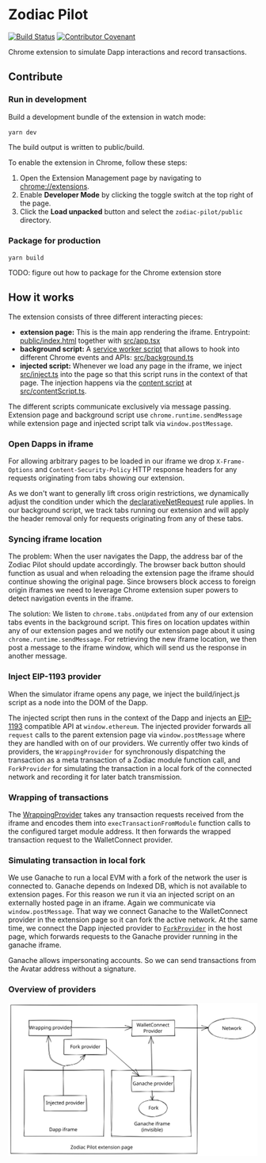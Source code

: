 # Zodiac Pilot

[![Build Status](https://github.com/gnosis/zodiac-module-nomad/actions/workflows/ci.yml/badge.svg)](https://github.com/gnosis/zodiac-module-nomad/actions/workflows/ci.yml)
[![Contributor Covenant](https://img.shields.io/badge/Contributor%20Covenant-2.1-4baaaa.svg)](https://github.com/gnosis/CODE_OF_CONDUCT)

Chrome extension to simulate Dapp interactions and record transactions.

## Contribute

### Run in development

Build a development bundle of the extension in watch mode:

```
yarn dev
```

The build output is written to public/build.

To enable the extension in Chrome, follow these steps:

1. Open the Extension Management page by navigating to [chrome://extensions](chrome://extensions).
2. Enable **Developer Mode** by clicking the toggle switch at the top right of the page.
3. Click the **Load unpacked** button and select the `zodiac-pilot/public` directory.

### Package for production

```
yarn build
```

TODO: figure out how to package for the Chrome extension store

## How it works

The extension consists of three different interacting pieces:

- **extension page:** This is the main app rendering the iframe. Entrypoint: [public/index.html](public/index.html) together with [src/app.tsx](src/app.tsx)
- **background script:** A [service worker script](https://developer.chrome.com/docs/extensions/mv3/intro/mv3-overview/#service-workers) that allows to hook into different Chrome events and APIs: [src/background.ts](src/background.ts)
- **injected script:** Whenever we load any page in the iframe, we inject [src/inject.ts](src/inject.ts) into the page so that this script runs in the context of that page. The injection happens via the [content script](https://developer.chrome.com/docs/extensions/mv3/content_scripts/) at [src/contentScript.ts](src/contentScript.ts).

The different scripts communicate exclusively via message passing. Extension page and background script use `chrome.runtime.sendMessage` while extension page and injected script talk via `window.postMessage`.

### Open Dapps in iframe

For allowing arbitrary pages to be loaded in our iframe we drop `X-Frame-Options` and `Content-Security-Policy` HTTP response headers for any requests originating from tabs showing our extension.

As we don't want to generally lift cross origin restrictions, we dynamically adjust the condition under which the [declarativeNetRequest](https://developer.chrome.com/docs/extensions/reference/declarativeNetRequest/) rule applies.
In our background script, we track tabs running our extension and will apply the header removal only for requests originating from any of these tabs.

### Syncing iframe location

The problem: When the user navigates the Dapp, the address bar of the Zodiac Pilot should update accordingly.
The browser back button should function as usual and when reloading the extension page the iframe should continue showing the original page.
Since browsers block access to foreign origin iframes we need to leverage Chrome extension super powers to detect navigation events in the iframe.

The solution: We listen to `chrome.tabs.onUpdated` from any of our extension tabs events in the background script.
This fires on location updates within any of our extension pages and we notify our extension page about it using `chrome.runtime.sendMessage`.
For retrieving the new iframe location, we then post a message to the iframe window, which will send us the response in another message.

### Inject EIP-1193 provider

When the simulator iframe opens any page, we inject the build/inject.js script as a node into the DOM of the Dapp.

The injected script then runs in the context of the Dapp and injects an [EIP-1193](https://eips.ethereum.org/EIPS/eip-1193) compatible API at `window.ethereum`.
The injected provider forwards all `request` calls to the parent extension page via `window.postMessage` where they are handled with on of our providers.
We currently offer two kinds of providers, the `WrappingProvider` for synchronously dispatching the transaction as a meta transaction of a Zodiac module function call, and `ForkProvider` for simulating the transaction in a local fork of the connected network and recording it for later batch transmission.

### Wrapping of transactions

The [WrappingProvider](src/providers/WrappingProvider.ts) takes any transaction requests received from the iframe and encodes them into `execTransactionFromModule` function calls to the configured target module address.
It then forwards the wrapped transaction request to the WalletConnect provider.

### Simulating transaction in local fork

We use Ganache to run a local EVM with a fork of the network the user is connected to.
Ganache depends on Indexed DB, which is not available to extension pages. For this reason we run it via an injected script on an externally hosted page in an iframe.
Again we communicate via `window.postMessage`. That way we connect Ganache to the WalletConnect provider in the extension page so it can fork the active network.
At the same time, we connect the Dapp injected provider to [`ForkProvider`](src/providers/ForkProvider.ts) in the host page, which forwards requests to the Ganache provider running in the ganache iframe.

Ganache allows impersonating accounts. So we can send transactions from the Avatar address without a signature.

### Overview of providers

![Diagram giving an overview of providers](./docs/providers-diagram.svg)
